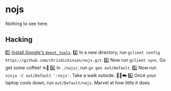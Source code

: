# nojs

Nothing to see here.

## Hacking

:one: [Install Google's `depot_tools`][depot-tools].
:two: In a new directory, run `gclient config https://github.com/chrisdickinson/nojs.git`.
:three: Now run `gclient sync`. Go get some coffee! :coffee::runner:
:four: In `./nojs/`, run `gn gen out/Default`.
:five: Now run `ninja -C out/Default ':nojs'`. Take a walk outside. :walking::deciduous_tree::cloud:
:six: Once your laptop cools down, run `out/Default/nojs`. Marvel at how little it does.

[depot-tools]: https://www.chromium.org/developers/how-tos/install-depot-tools
